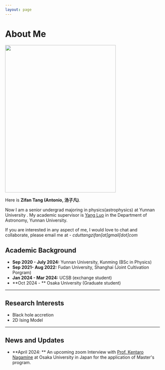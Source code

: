 ```yaml
---
layout: page
---
```


# About Me

<img src="https://anatole12138.github.io/zifan.jpg" class="floatpic" width="360" height="480">



Here is **Zifan Tang (Antonio, 汤子凡)**.

Now I am a senior undergrad majoring in physics(astrophysics) at Yunnan University . My academic supervisor is [Yang Luo](https://yluo-astro.github.io) in the Department of Astronomy, Yunnan University.

If you are interested in any aspect of me, I would love to chat and collaborate, please email me at - *cduttangzifan[at]gmail[dot]com*

## Academic Background

- **Sep 2020 - July 2024:** Yunnan University,  Kunming (BSc in Physics)
- **Sep 2021- Aug 2022:** Fudan University, Shanghai (Joint Cultivation Porgram)
- **Jan 2024 - Mar 2024:** UCSB (exchange student)
- **Oct 2024 - ** Osaka University (Graduate student)

---

## Research Interests

- Black hole accretion
- 2D Ising Model

---

## News and Updates

- **April 2024: ** An upcoming zoom Interview with [Prof. ‪Kentaro Nagamine](http://astro-osaka.jp/kn/) at Osaka University in Japan for the application of Master's program.



